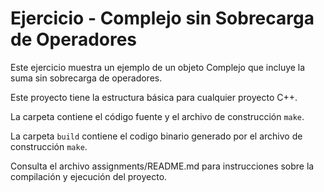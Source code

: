 # Ejercicio - Complejo sin Sobrecarga de Operadores

Este ejercicio muestra un ejemplo de un objeto Complejo que incluye la suma sin sobrecarga de operadores.

Este proyecto tiene la estructura básica para cualquier proyecto C++. 

La carpeta contiene el código fuente y el archivo de construcción ```make```.

La carpeta `build` contiene el codigo binario generado por el archivo de construcción ```make```.

Consulta el archivo assignments/README.md para instrucciones sobre la compilación y ejecución del proyecto.